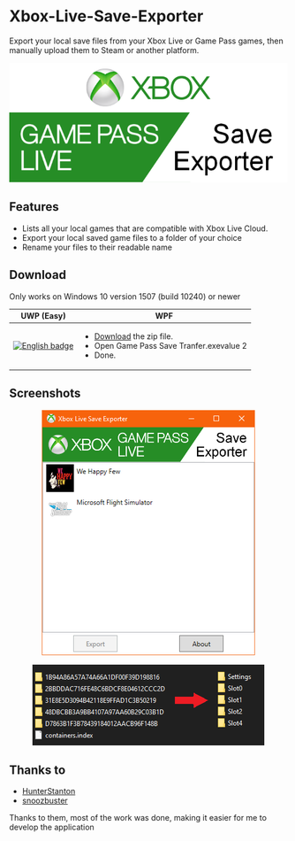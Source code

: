 # Xbox-Live-Save-Exporter
Export your local save files from your Xbox Live or Game Pass games, then manually upload them to Steam or another platform.

<p align="center">
  <img src="Store/Logo.png"/>
</p>

<!--[Website](https://tom60chat.wixsite.com/katycorp/post/?lang=en)-->

## Features
- Lists all your local games that are compatible with Xbox Live Cloud.
- Export your local saved game files to a folder of your choice
- Rename your files to their readable name

## Download
Only works on Windows 10 version 1507 (build 10240) or newer

| UWP (Easy) | WPF | 
| ---------- | --- |
| <a href='//www.microsoft.com/store/apps/9NK0HLN1PRWB?cid=storebadge&ocid=badge'><img src='https://developer.microsoft.com/store/badges/images/English_get-it-from-MS.png' alt='English badge' width="270" height="90"/></a> | <ul><li>[Download](https://github.com/Tom60chat/Xbox-Live-Save-Exporter/releases/tag/release) the zip file.</li><li>Open Game Pass Save Tranfer.exevalue 2</li><li>Done.</li></ul>|

## Screenshots
<p align="center">
  <img src="Store/Screenshot.png"/>
</p>

<p align="center">
  <img src="Store/Screenshot2.png"/>
</p>

## Thanks to
- [HunterStanton](https://github.com/HunterStanton/ContainerReader)
- [snoozbuster](https://github.com/goatfungus/NMSSaveEditor/issues/306)

Thanks to them, most of the work was done, making it easier for me to develop the application
